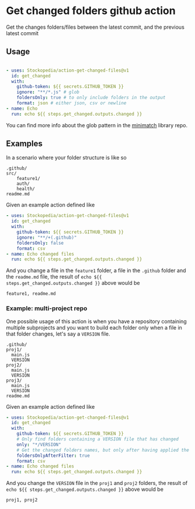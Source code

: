 # Get changed folders github action

Get the changes folders/files between the latest commit, and the previous latest commit

## Usage

```yaml

- uses: Stockopedia/action-get-changed-files@v1
  id: get_changed
  with:
    github-token: ${{ secrets.GITHUB_TOKEN }}
    ignore: "**/*.js" # glob
    foldersOnly: true # to only include folders in the output
    format: json # either json, csv or newline
- name: Echo
  run: echo ${{ steps.get_changed.outputs.changed }}
```

You can find more info about the glob pattern in the [minimatch](https://github.com/isaacs/minimatch) library repo.

## Examples

In a scenario where your folder structure is like so

```files
.github/
src/
    feature1/
    auth/
    health/
readme.md
```

Given an example action defined like

```yaml
- uses: Stockopedia/action-get-changed-files@v1
  id: get_changed
  with:
    github-token: ${{ secrets.GITHUB_TOKEN }}
    ignore: "**/+(.github)"
    foldersOnly: false 
    format: csv
- name: Echo changed files
  run: echo ${{ steps.get_changed.outputs.changed }}
```

And you change a file in the `feature1` folder, a file in the `.github` folder and the `readme.md` file, the result of `echo ${{ steps.get_changed.outputs.changed }}` above would be

```csv
feature1, readme.md
```

### Example: multi-project repo

One possible usage of this action is when you have a repository containing multiple subprojects and you want
to build each folder only when a file in that folder changes, let's say a `VERSION` file.

```files
.github/
proj1/
  main.js
  VERSION
proj2/
  main.js
  VERSION
proj3/
  main.js
  VERSION
readme.md
```

Given an example action defined like

```yaml
- uses: Stockopedia/action-get-changed-files@v1
  id: get_changed
  with:
    github-token: ${{ secrets.GITHUB_TOKEN }}
    # Only find folders containing a VERSION file that has changed
    only: "*/VERSION"
    # Get the changed folders names, but only after having applied the `only` filter
    foldersOnlyAfterFilter: true 
    format: csv
- name: Echo changed files
  run: echo ${{ steps.get_changed.outputs.changed }}
```

And you change the `VERSION` file in the `proj1` and `proj2` folders, the result of `echo ${{ steps.get_changed.outputs.changed }}` above would be

```csv
proj1, proj2
```